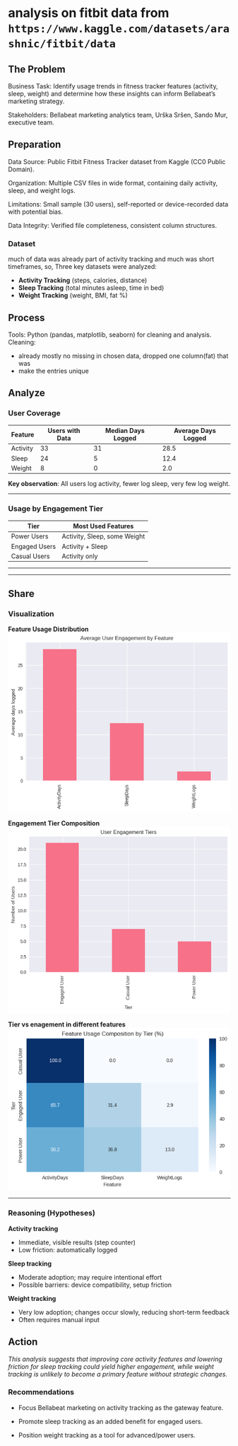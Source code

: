 # analysis on fitbit data from `https://www.kaggle.com/datasets/arashnic/fitbit/data`

## The Problem

Business Task: Identify usage trends in fitness tracker features (activity, sleep, weight) and determine how these insights can inform Bellabeat’s marketing strategy.

Stakeholders: Bellabeat marketing analytics team, Urška Sršen, Sando Mur, executive team.

## Preparation

Data Source: Public Fitbit Fitness Tracker dataset from Kaggle (CC0 Public Domain).

Organization: Multiple CSV files in wide format, containing daily activity, sleep, and weight logs.

Limitations: Small sample (30 users), self-reported or device-recorded data with potential bias.

Data Integrity: Verified file completeness, consistent column structures.

### Dataset

much of data was already part of activity tracking and much was short timeframes,
so, Three key datasets were analyzed:

- **Activity Tracking** (steps, calories, distance)
- **Sleep Tracking** (total minutes asleep, time in bed)
- **Weight Tracking** (weight, BMI, fat %)

## Process

Tools: Python (pandas, matplotlib, seaborn) for cleaning and analysis.
Cleaning:

- already mostly no missing in chosen data, dropped one column(fat) that was
- make the entries unique

## Analyze

### User Coverage

| Feature          | Users with Data | Median Days Logged | Average Days Logged |
|------------------|-----------------|--------------------|---------------------|
| Activity         | 33              | 31                 | 28.5                |
| Sleep            | 24              | 5                  | 12.4                |
| Weight           | 8               | 0                  | 2.0                 |

**Key observation**: All users log activity, fewer log sleep, very few log weight.

---

### Usage by Engagement Tier

| Tier         | Most Used Features               |
|--------------|----------------------------------|
| Power Users  | Activity, Sleep, some Weight     |
| Engaged Users| Activity + Sleep                 |
| Casual Users | Activity only                    |

---

---

## Share

### Visualization

**Feature Usage Distribution**
![Feature Usage Chart](outputs/averageUserEnagaementByFeature.png)

**Engagement Tier Composition**
![Engagement Tier Chart](outputs/Types.png)

**Tier vs enagement in different features**
![Tier vs Feature Chart](outputs/UsageByType.png)

---

### Reasoning (Hypotheses)

**Activity tracking**  

- Immediate, visible results (step counter)  
- Low friction: automatically logged  

**Sleep tracking**  

- Moderate adoption; may require intentional effort  
- Possible barriers: device compatibility, setup friction  

**Weight tracking**  

- Very low adoption; changes occur slowly, reducing short-term feedback  
- Often requires manual input  

## Action

_This analysis suggests that improving core activity features and lowering friction for sleep tracking could yield higher engagement, while weight tracking is unlikely to become a primary feature without strategic changes._

### Recommendations

- Focus Bellabeat marketing on activity tracking as the gateway feature.

- Promote sleep tracking as an added benefit for engaged users.

- Position weight tracking as a tool for advanced/power users.
